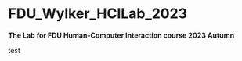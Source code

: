 # FDU_Wylker_HCILab_2023

 **The Lab for FDU Human-Computer Interaction course 2023 Autumn**







test